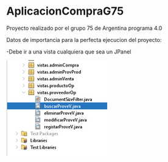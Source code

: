 # AplicacionCompraG75
Proyecto realizado por el grupo 75 de Argentina programa 4.0

Datos de importancia para la perfecta ejecucion del proyecto:

-Debe ir a una vista cualquiera que sea un JPanel

![](https://github.com/Bugaso/AplicacionCompraG75/blob/main/Captura%20de%20pantalla%20(79).png)

